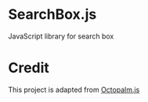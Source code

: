 # SearchBox.js

JavaScript library for search box

# Credit

This project is adapted from [Octopalm.js](https://github.com/eddiegulay/octopalm)
